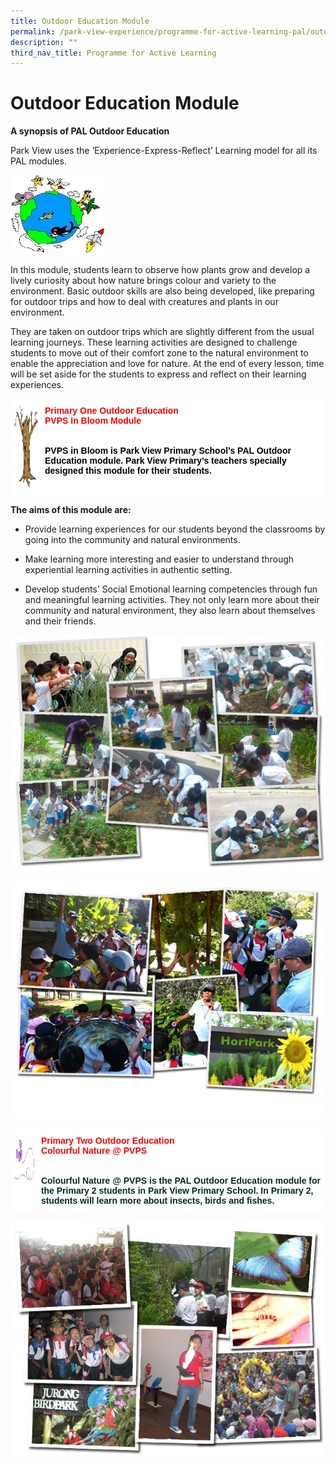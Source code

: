 ```yaml
---
title: Outdoor Education Module
permalink: /park-view-experience/programme-for-active-learning-pal/outdoor-education-module/
description: ""
third_nav_title: Programme for Active Learning
---
```

# **Outdoor Education Module**

**A synopsis of PAL Outdoor Education**

Park View uses the ‘Experience-Express-Reflect’ Learning model for all its PAL modules.

<img src="/images/PAL.jpg" style="width:30%">

In this module, students learn to observe how plants grow and develop a lively curiosity about how nature brings colour and variety to the environment. Basic outdoor skills are also being developed, like preparing for outdoor trips and how to deal with creatures and plants in our environment.

They are taken on outdoor trips which are slightly different from the usual learning journeys. These learning activities are designed to challenge students to move out of their comfort zone to the natural environment to enable the appreciation and love for nature. At the end of every lesson, time will be set aside for the students to express and reflect on their learning experiences.


<table style="border-collapse:collapse;border-spacing:0" class="tg"><thead><tr><td style="background-color:#FFF;border-color:#ffffff;border-style:solid;border-width:1px;color:#162837;font-family:Arial, sans-serif;font-size:14px;font-weight:bold;overflow:hidden;padding:10px 5px;text-align:left;vertical-align:top;word-break:normal"><img src="/images/tree.jpg" alt="tree.jpg" width="100" height="130"></td><td style="background-color:#FFF;border-color:#ffffff;border-style:solid;border-width:1px;color:#F00;font-family:Arial, sans-serif;font-size:14px;font-weight:bold;overflow:hidden;padding:10px 5px;text-align:left;vertical-align:top;word-break:normal">Primary One Outdoor Education<br><span style="color:#F00">PVPS In Bloom Module</span><br><br><br><span style="color:#000">PVPS in Bloom is Park View Primary School’s PAL Outdoor Education module. Park View Primary’s teachers specially designed this module for their students.</span></td></tr></thead></table>




**The aims of this module are:**

*   Provide learning experiences for our students beyond the classrooms by going into the community and natural environments.

*   Make learning more interesting and easier to understand through experiential learning activities in authentic setting.

*   Develop students’ Social Emotional learning competencies through fun and meaningful learning activities. They not only learn more about their community and natural environment, they also learn about themselves and their friends.

![](/images/PAL_out.jpg)

![](/images/hortpark.jpg)





<table style="border-collapse:collapse;border-spacing:0" class="tg"><thead><tr><td style="background-color:#FFF;border-color:#ffffff;border-style:solid;border-width:1px;color:#162837;font-family:Arial, sans-serif;font-size:14px;font-weight:bold;overflow:hidden;padding:10px 5px;text-align:left;vertical-align:top;word-break:normal"><img src="/images/butterfly.jpg" alt="butterfly.jpg" width="100" height="74"></td><td style="background-color:#FFF;border-color:#ffffff;border-style:solid;border-width:1px;color:#F00;font-family:Arial, sans-serif;font-size:14px;font-weight:bold;overflow:hidden;padding:10px 5px;text-align:left;vertical-align:top;word-break:normal">Primary Two Outdoor Education<br><span style="color:#F00">Colourful Nature @ PVPS</span><br><br><br><span style="color:#002D13">Colourful Nature @ PVPS is the PAL Outdoor Education module for the Primary 2 students in Park View Primary School. In Primary 2, students will learn more about insects, birds and fishes.</span></td></tr></thead></table>

![](/images/birdpark.jpg)
